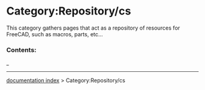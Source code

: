 # Category:Repository/cs
This category gathers pages that act as a repository of resources for FreeCAD, such as macros, parts, etc\...

### Contents:

_

---
[documentation index](../README.md) > Category:Repository/cs
